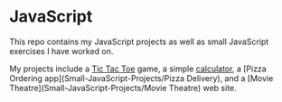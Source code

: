 # JavaScript
This repo contains my JavaScript projects as well as small JavaScript exercises I have worked on.

My projects include a [Tic Tac Toe](Small-JavaScript-Projects/TicTacToe) game, a simple [calculator](calculator.html), a [Pizza Ordering app](Small-JavaScript-Projects/Pizza Delivery), and a [Movie Theatre](Small-JavaScript-Projects/Movie Theatre) web site.
